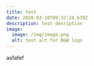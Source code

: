 ```yaml
---
title: test
date: 2020-03-10T09:32:24.678Z
description: test desription
image:
  image: /img/image.png
  alt: test alt for B&W logo
---
```

asfafef
